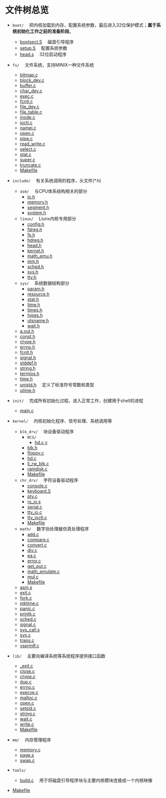 # 文件树总览

- `boot/` &emsp;把内核加载到内存，配置系统参数，最后进入32位保护模式；**属于系统初始化工作之前的准备阶段**。
    - [bootsect.S](boot\bootsect.S) &emsp;磁盘引导程序
    - [setup.S](boot\setup.S) &emsp;配置系统参数
    - [head.s](boot\head.s) &emsp;32位启动程序

- `fs/` &emsp;文件系统，支持MINIX一种文件系统
    - [bitmap.c](fs\bitmap.c)
    - [block_dev.c](fs\block_dev.c)
    - [buffer.c](fs\buffer.c)
    - [char_dev.c](fs\char_dev.c)
    - [exec.c](fs\exec.c)
    - [fcntl.c](fs\fcntl.c)
    - [file_dev.c](fs\file_dev.c)
    - [file_table.c](fs\file_table.c)
    - [inode.c](fs\inode.c)
    - [ioctl.c](fs\ioctl.c)
    - [namei.c](fs\namei.c)
    - [open.c](fs\open.c)
    - [pipe.c](fs\pipe.c)
    - [read_write.c](fs\read_write.c)
    - [select.c](fs\select.c)
    - [stat.c](fs\stat.c)
    - [super.c](fs\super.c)
    - [truncate.c](fs\truncate.c)
    - [Makefile](fs\Makefile)

- `include/` &emsp;有关系统调用的程序，头文件(*.h)
    - `asm/` &emsp;与CPU体系结构相关的部分
        - [io.h](include\asm\io.h)
        - [memory.h](include\asm\memory.h)
        - [segment.h](include\asm\segment.h)
        - [system.h](include\asm\system.h)
    - `linux/` &emsp;Liunx内核专用部分
        - [config.h](include\linux\config.h)
        - [fdreg.h](include\linux\fdreg.h)
        - [fs.h](include\linux\fs.h)
        - [hdreg.h](include\linux\hdreg.h)
        - [head.h](include\linux\head.h)
        - [kernel.h](include\linux\kernel.h)
        - [math_emu.h](include\linux\math_emu.h)
        - [mm.h](include\linux\mm.h)
        - [sched.h](include\linux\sched.h)
        - [sys.h](include\linux\sys.h)
        - [tty.h](include\linux\tty.h)
    - `sys/` &emsp;系统数据结构部分
        - [param.h](include\sys\param.h)
        - [resource.h](include\sys\resource.h)
        - [stat.h](include\sys\stat.h)
        - [time.h](include\sys\time.h)
        - [times.h](include\sys\times.h)
        - [types.h](include\sys\types.h)
        - [utsname.h](include\sys\utsname.h)
        - [wait.h](include\sys\wait.h)
    - [a.out.h](include\a.out.h)
    - [const.h](include\const.h)
    - [ctype.h](include\ctype.h)
    - [errno.h](include\errno.h)
    - [fcntl.h](include\fcntl.h)
    - [signal.h](include\signal.h)
    - [stddef.h](include\stddef.h)
    - [string.h](include\string.h)
    - [termios.h](include\termios.h)
    - [time.h](include\time.h)
    - [unistd.h](include\unistd.h) &emsp;定义了标准符号常数和类型
    - [utime.h](include\utime.h)

- `init/` &emsp;完成所有初始化过程，进入正常工作，创建用于shell的进程
    - [main.c](init\main.c)

- `kernel/` &emsp;内核初始化程序、信号处理、系统调用等
    - `blk_drv/` &emsp;块设备驱动程序
        - `RCS/`
            - [hd.c,v](kernel\blk_drv\RCS\hd.c,v)
        - [blk.h](kernel\blk_drv\blk.h)
        - [floppy.c](kernel\blk_drv\floppy.c)
        - [hd.c](kernel\blk_drv\hd.c)
        - [ll_rw_blk.c](kernel\blk_drv\ll_rw_blk.c)
        - [ramdisk.c](kernel\blk_drv\ramdisk.c)
        - [Makefile](kernel\blk_drv\Makefile)
    - `chr_drv/` &emsp;字符设备驱动程序
        - [console.c](kernel\chr_drv\console.c)
        - [keyboard.S](kernel\chr_drv\keyboard.S)
        - [pty.c](kernel\chr_drv\pty.c)
        - [rs_io.s](kernel\chr_drv\rs_io.s)
        - [serial.c](kernel\chr_drv\serial.c)
        - [tty_io.c](kernel\chr_drv\tty_io.c)
        - [tty_ioctl.c](kernel\chr_drv\tty_ioctl.c)
        - [Makefile](kernel\chr_drv\Makefile)
    - `math/` &emsp;数字协处理器仿真处理程序
        - [add.c](kernel\math\add.c)
        - [compare.c](kernel\math\compare.c)
        - [convert.c](kernel\math\convert.c)
        - [div.c](kernel\math\div.c)
        - [ea.c](kernel\math\ea.c)
        - [error.c](kernel\math\error.c)
        - [get_put.c](kernel\math\get_put.c)
        - [math_emulate.c](kernel\math\math_emulate.c)
        - [mul.c](kernel\math\mul.c)
        - [Makefile](kernel\math\Makefile)
    - [asm.s](kernel\asm.s)
    - [exit.c](kernel\exit.c)
    - [fork.c](kernel\fork.c)
    - [mktime.c](kernel\mktime.c)
    - [panic.c](kernel\panic.c)
    - [printk.c](kernel\printk.c)
    - [sched.c](kernel\sched.c)
    - [signal.c](kernel\signal.c)
    - [sys_call.s](kernel\sys_call.s)
    - [sys.c](kernel\sys.c)
    - [traps.c](kernel\traps.c)
    - [vsprintf.c](kernel\vsprintf.c)

- `lib/` &emsp;主要向编译系统等系统程序提供接口函数
    - [_exit.c](lib\_exit.c)
    - [close.c](lib\close.c)
    - [ctype.c](lib\ctype.c)
    - [dup.c](lib\dup.c)
    - [errno.c](lib\errno.c)
    - [execve.c](lib\execve.c)
    - [malloc.c](lib\malloc.c)
    - [open.c](lib\open.c)
    - [setsid.c](lib\setsid.c)
    - [string.c](lib\string.c)
    - [wait.c](lib\wait.c)
    - [write.c](lib\write.c)
    - [Makefile](lib\Makefile)
- `mm/` &emsp;内存管理程序
    - [memory.c](mm\memory.c)
    - [page.s](mm\page.s)
    - [swap.c](swap.c)

- `tools/`
    - [build.c](tools\build.c) &emsp;用于将磁盘引导程序块与主要内核模块连接成一个内核映像

- [Makefile](Makefile)
